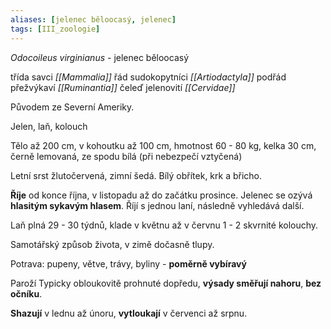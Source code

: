 ```yaml
---
aliases: [jelenec běloocasý, jelenec]
tags: [III_zoologie]
---
```


*Odocoileus virginianus* - jelenec běloocasý

třída savci *[[Mammalia]]*
řád sudokopytníci *[[Artiodactyla]]*
podřád přežvýkaví *[[Ruminantia]]*
čeleď jelenovití *[[Cervidae]]*

Původem ze Severní Ameriky.

Jelen, laň, kolouch

Tělo až 200 cm, v kohoutku až 100 cm, hmotnost 60 - 80 kg, kelka 30 cm, černě lemovaná, ze spodu bílá (při nebezpečí vztyčená)

Letní srst žlutočervená, zimní šedá. Bílý obřítek, krk a břicho.

**Říje** od konce října,  v listopadu až do začátku prosince. Jelenec se ozývá **hlasitým sykavým hlasem**. Říjí s jednou laní, následně vyhledává další.

Laň plná 29 - 30 týdnů, klade v květnu až v červnu 1 - 2 skvrnité kolouchy.

Samotářský způsob života, v zimě dočasně tlupy.

Potrava: pupeny, větve, trávy, byliny - **poměrně vybíravý**

Paroží 
Typicky obloukovitě prohnuté dopředu, **výsady směřují nahoru**, **bez očníku**.

**Shazují** v lednu až únoru, **vytloukají** v červenci až srpnu.
